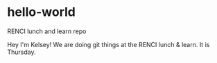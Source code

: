 # hello-world
RENCI lunch and learn repo

Hey I'm Kelsey!
We are doing git things at the RENCI lunch & learn.
It is Thursday.
